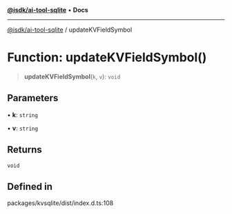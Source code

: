 [**@isdk/ai-tool-sqlite**](../README.md) • **Docs**

***

[@isdk/ai-tool-sqlite](../globals.md) / updateKVFieldSymbol

# Function: updateKVFieldSymbol()

> **updateKVFieldSymbol**(`k`, `v`): `void`

## Parameters

• **k**: `string`

• **v**: `string`

## Returns

`void`

## Defined in

packages/kvsqlite/dist/index.d.ts:108
